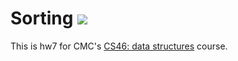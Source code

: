 # Sorting ![](https://api.travis-ci.com/ferlozanom/sorting.svg?branch=master)

This is hw7 for CMC's [CS46: data structures](https://github.com/mikeizbicki/cmc-csci046) course.
